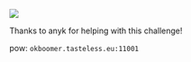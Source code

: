 ![](https://i.imgur.com/x7nlq1s.png)

Thanks to anyk for helping with this challenge!

pow: `okboomer.tasteless.eu:11001`